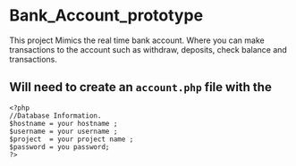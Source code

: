 # Bank_Account_prototype
This project Mimics the real time bank account. Where you can make transactions to the account such as withdraw, deposits, check balance and transactions.
## Will need to create an `account.php` file with the
```
<?php
//Database Information.
$hostname = your hostname ; 	
$username = your username ;
$project  = your project name ;
$password = you password;
?>
```
